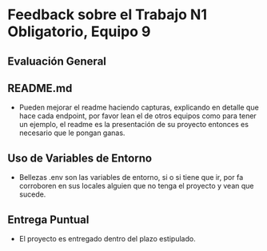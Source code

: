 # Feedback sobre el Trabajo N1 Obligatorio, Equipo 9

## Evaluación General

## README.md

- Pueden mejorar el readme haciendo capturas, explicando en detalle que hace cada endpoint, por favor lean el de otros equipos como para tener un ejemplo, el readme es la presentación de su proyecto entonces es necesario que le pongan ganas.

## Uso de Variables de Entorno

- Bellezas .env son las variables de entorno, si o si tiene que ir, por fa corroboren en sus locales alguien que no tenga el proyecto y vean que sucede.

## Entrega Puntual

- El proyecto es entregado dentro del plazo estipulado.



